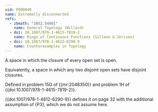 ```yaml
---
uid: P000049
name: Extremally disconnected
refs:
  - zbmath: "1052.54001"
    name: General Topology (Willard)
  - doi: 10.1007/978-1-4615-7819-2
    name: Rings of Continuous Functions (Gillman & Jerison)
  - doi: 10.1007/978-1-4612-6290-9
    name: Counterexamples in Topology
---
```


A space in which the closure of every open set is open.

Equivalently, a space in which any two disjoint open sets have disjoint closures.

Defined in problem 15G of {{mr:2048350}} and problem 1H of {{doi:10.1007/978-1-4615-7819-2}}.

{{doi:1007/978-1-4612-6290-9}} defines it on page 32 with the additional assumption of {P3}, which we do not assume here.
